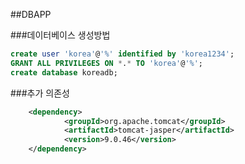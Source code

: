 ##DBAPP

###데이터베이스 생성방법
```sql
create user 'korea'@'%' identified by 'korea1234';
GRANT ALL PRIVILEGES ON *.* TO 'korea'@'%';
create database koreadb;
```

###추가 의존성
```xml
	<dependency>
			<groupId>org.apache.tomcat</groupId>
			<artifactId>tomcat-jasper</artifactId>
			<version>9.0.46</version>
	</dependency>
```
